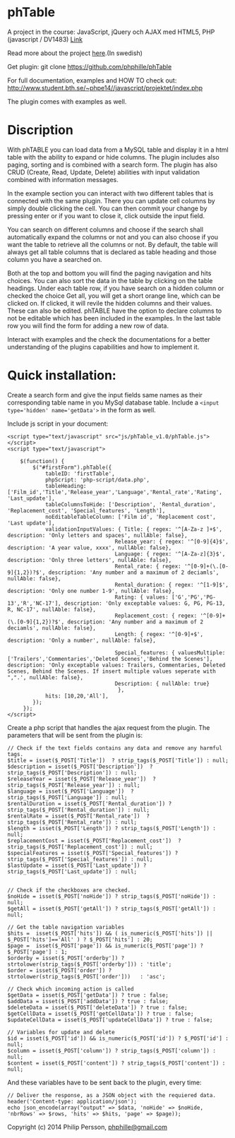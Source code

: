 phTable
======
A project in the course: JavaScript, jQuery och AJAX med HTML5, PHP (javascript / DV1483) [Link](http://edu.bth.se/utbildning/utb_kurstillfalle.asp?lang=en&KtAnmkod=KP818&KtTermin=20151)

Read more about the project [here](http://dbwebb.se/javascript/kmom10).(In swedish) 

Get plugin:
git clone https://github.com/phphille/phTable


For full documentation, examples and HOW TO check out: http://www.student.bth.se/~phpe14//javascript/projektet/index.php

The plugin comes with examples as well.

Discription
===

With phTABLE you can load data from a MySQL table and display it in a html table with the ability to expand or hide columns. The plugin includes also paging, sorting and is combined with a search form. The plugin has also CRUD (Create, Read, Update, Delete) abilities with input validation combined with information messages.

In the example section you can interact with two different tables that is connected with the same plugin. There you can update cell columns by simply double clicking the cell. You can then commit your change by pressing enter or if you want to close it, click outside the input field.

You can search on different columns and choose if the search shall automatically expand the columns or not and you can also choose if you want the table to retrieve all the columns or not. By default, the table will always get all table columns that is declared as table heading and those column you have a searched on.

Both at the top and bottom you will find the paging navigation and hits choices. You can also sort the data in the table by clicking on the table headings. Under each table row, if you have search on a hidden column or checked the choice Get all, you will get a short orange line, which can be clicked on. If clicked, it will revile the hidden columns and their values. These can also be edited. phTABLE have the option to declare columns to not be editable which has been included in the examples. In the last table row you will find the form for adding a new row of data.

Interact with examples and the check the documentations for a better understanding of the plugins capabilities and how to implement it.


Quick installation:
===
Create a search form and give the input fields same names as their corresponding table name in you MySql database table.
Include a `<input type='hidden' name='getData'>` in the form as well.

Include js script in your document:
```
<script type="text/javascript" src="js/phTable_v1.0/phTable.js"></script>
<script type="text/javascript">

    $(function() {
        $("#firstForm").phTable({
            tableID: 'firstTable',
            phpScript: 'php-script/data.php',
            tableHeading: ['Film_id','Title','Release_year','Language','Rental_rate','Rating', 'Last_update'],
            tableColumnsToHide: ['Description', 'Rental_duration', 'Replacement_cost', 'Special_features', 'Length'],
            noEditableTableColumn: ['Film id', 'Replacement cost', 'Last update'],
            validationInputValues: { Title: { regex: '^[A-Za-z ]+$', description: 'Only letters and spaces', nullAble: false},
                                  Release_year: { regex: '^[0-9]{4}$', description: 'A year value, xxxx', nullAble: false},
                                  Language: { regex: '^[A-Za-z]{3}$', description: 'Only three letters', nullAble: false},
                                  Rental_rate: { regex: '^[0-9]+(\.[0-9]{1,2})?$', description: 'Any number and a maximum of 2 deciamls', nullAble: false},
                                  Rental_duration: { regex: '^[1-9]$', description: 'Only one number 1-9', nullAble: false},
                                  Rating: { values: ['G','PG','PG-13','R','NC-17'], description: 'Only exceptable values: G, PG, PG-13, R, NC-17', nullAble: false},
                                  Replacement_cost: { regex: '^[0-9]+(\.[0-9]{1,2})?$', description: 'Any number and a maximum of 2 deciamls', nullAble: false},
                                  Length: { regex: '^[0-9]+$', description: 'Only a number', nullAble: false},

                                  Special_features: { valuesMultiple: ['Trailers','Commentaries','Deleted Scenes','Behind the Scenes'], description: 'Only exceptable values: Trailers, Commentaries, Deleted Scenes, Behind the Scenes. If insert multiple values seperate with ",".', nullAble: false},
                                  Description: { nullAble: true}
                                   },
            hits: [10,20,'All'],
        });
     });
</script>
```

Create a php script that handles the ajax request from the plugin. The parameters that will be sent from the plugin is:
```
// Check if the text fields contains any data and remove any harmful tags.
$title = isset($_POST['Title'])  ? strip_tags($_POST['Title']) : null;
$description = isset($_POST['Description'])  ? strip_tags($_POST['Description']) : null;
$releaseYear = isset($_POST['Release_year'])  ? strip_tags($_POST['Release_year']) : null;
$language = isset($_POST['Language'])  ? strip_tags($_POST['Language']) : null;
$rentalDuration = isset($_POST['Rental_duration']) ? strip_tags($_POST['Rental_duration']) : null;
$rentalRate = isset($_POST['Rental_rate'])  ? strip_tags($_POST['Rental_rate']) : null;
$length = isset($_POST['Length']) ? strip_tags($_POST['Length']) : null;
$replacementCost = isset($_POST['Replacement_cost'])  ? strip_tags($_POST['Replacement_cost']) : null;
$specialFeatures = isset($_POST['Special_features']) ? strip_tags($_POST['Special_features']) : null;
$lastUpdate = isset($_POST['Last_update']) ? strip_tags($_POST['Last_update']) : null;


// Check if the checkboxes are checked.
$noHide = isset($_POST['noHide']) ? strip_tags($_POST['noHide']) : null;
$getAll = isset($_POST['getAll']) ? strip_tags($_POST['getAll']) : null;

// Get the table navigation variables
$hits =  isset($_POST['hits']) && ( is_numeric($_POST['hits']) || $_POST['hits']=='All' ) ? $_POST['hits'] : 20;
$page =  isset($_POST['page']) && is_numeric($_POST['page']) ? $_POST['page'] : 1;
$orderby = isset($_POST['orderby']) ? strtolower(strip_tags($_POST['orderby'])) : 'title';
$order = isset($_POST['order']) ? strtolower(strip_tags($_POST['order']))   : 'asc';

// Check which incoming action is called
$getData = isset($_POST['getData']) ? true : false;
$addData = isset($_POST['addData']) ? true : false;
$deleteData = isset($_POST['deleteData']) ? true : false;
$getCellData = isset($_POST['getCellData']) ? true : false;
$updateCellData = isset($_POST['updateCellData']) ? true : false;

// Variables for update and delete
$id = isset($_POST['id']) && is_numeric($_POST['id']) ? $_POST['id'] : null;
$column = isset($_POST['column']) ? strip_tags($_POST['column']) : null;
$content = isset($_POST['content']) ? strip_tags($_POST['content']) : null;
```


And these variables have to be sent back to the plugin, every time:
```
// Deliver the response, as a JSON object with the requiered data.
header('Content-type: application/json');
echo json_encode(array("output" => $data, 'noHide' => $noHide, 'nbrRows' => $rows, 'hits' => $hits, 'page' => $page));
```

Copyright (c) 2014 Philip Persson, phphille@gmail.com
